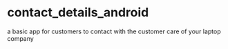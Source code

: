 # contact_details_android
a basic app for customers to contact with the customer care of your laptop company
